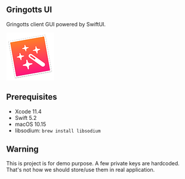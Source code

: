 Gringotts UI
------------

Gringotts client GUI powered by SwiftUI.

![Icon](Design/AppIcon.png)

## Prerequisites

* Xcode 11.4
* Swift 5.2
* macOS 10.15
* libsodium: `brew install libsodium`

## Warning

This is project is for demo purpose. A few private keys are hardcoded. That's not how we should store/use them in real application.
